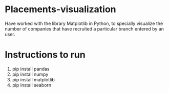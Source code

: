 # Placements-visualization
Have worked with the library Matplotlib in Python, to specially visualize the number of companies that have recruited a particular branch entered by an user.
# Instructions to run
1.  pip install pandas
2.  pip install numpy
3.  pip install matplotlib
4.  pip install seaborn

